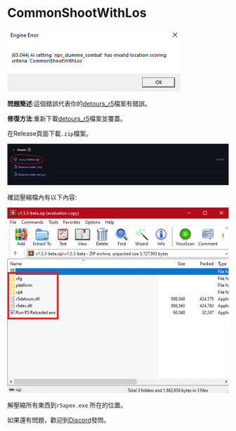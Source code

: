 # CommonShootWithLos

![](../../.gitbook/assets/image%20%2814%29.png)

**問題簡述**:‌這個錯誤代表你的[detours\_r5](https://github.com/Mauler125/detours_r5/releases)檔案有錯誤。‌

**修復方法**:重新下載[detours\_r5](https://github.com/Mauler125/detours_r5/releases)檔案並覆蓋。

在Release頁面下載`.zip`檔案。‌‌​​

![vx.x.x-beta.zip &#x4EE3;&#x8868;&#x6700;&#x65B0;&#x53EF;&#x7528;&#x7684;&#x7248;&#x672C;](../../.gitbook/assets/image%20%2817%29.png)

確認壓縮檔內有以下內容:

![](../../.gitbook/assets/image%20%2818%29.png)

解壓縮所有東西到`r5apex.exe` 所在的位置。

如果還有問題，歡迎到[Discord](https://discord.gg/JPb3NAWChv)發問。


